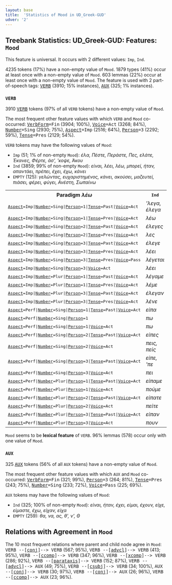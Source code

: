 ```yaml
---
layout: base
title:  'Statistics of Mood in UD_Greek-GUD'
udver: '2'
---
```


## Treebank Statistics: UD_Greek-GUD: Features: `Mood`

This feature is universal.
It occurs with 2 different values: `Imp`, `Ind`.

4235 tokens (17%) have a non-empty value of `Mood`.
1879 types (41%) occur at least once with a non-empty value of `Mood`.
603 lemmas (22%) occur at least once with a non-empty value of `Mood`.
The feature is used with 2 part-of-speech tags: <tt><a href="el_gud-pos-VERB.html">VERB</a></tt> (3910; 15% instances), <tt><a href="el_gud-pos-AUX.html">AUX</a></tt> (325; 1% instances).

### `VERB`

3910 <tt><a href="el_gud-pos-VERB.html">VERB</a></tt> tokens (97% of all `VERB` tokens) have a non-empty value of `Mood`.

The most frequent other feature values with which `VERB` and `Mood` co-occurred: <tt><a href="el_gud-feat-VerbForm.html">VerbForm</a></tt><tt>=Fin</tt> (3904; 100%), <tt><a href="el_gud-feat-Voice.html">Voice</a></tt><tt>=Act</tt> (3268; 84%), <tt><a href="el_gud-feat-Number.html">Number</a></tt><tt>=Sing</tt> (2930; 75%), <tt><a href="el_gud-feat-Aspect.html">Aspect</a></tt><tt>=Imp</tt> (2516; 64%), <tt><a href="el_gud-feat-Person.html">Person</a></tt><tt>=3</tt> (2292; 59%), <tt><a href="el_gud-feat-Tense.html">Tense</a></tt><tt>=Pres</tt> (2129; 54%).

`VERB` tokens may have the following values of `Mood`:

* `Imp` (51; 1% of non-empty `Mood`): <em>έλα, Πέστε, Περάστε, Πες, ελάτε, Έκανες, Φέρτε, άσ', 'κοψε, Άκου</em>
* `Ind` (3859; 99% of non-empty `Mood`): <em>είναι, λέει, λέω, μπορεί, ήταν, απαντάει, πρέπει, έχει, έχω, κάνει</em>
* `EMPTY` (125): <em>γελώντας, ευχαριστημένος, κάνει, ακούσει, μαζευτεί, πιάσει, φέρει, φύγει, Ανέστη, Σωπαίνω</em>

<table>
  <tr><th>Paradigm <i>λέω</i></th><th><tt>Ind</tt></th><th><tt>Imp</tt></th></tr>
  <tr><td><tt><tt><a href="el_gud-feat-Aspect.html">Aspect</a></tt><tt>=Imp</tt>|<tt><a href="el_gud-feat-Number.html">Number</a></tt><tt>=Sing</tt>|<tt><a href="el_gud-feat-Person.html">Person</a></tt><tt>=1</tt>|<tt><a href="el_gud-feat-Tense.html">Tense</a></tt><tt>=Past</tt>|<tt><a href="el_gud-feat-Voice.html">Voice</a></tt><tt>=Act</tt></tt></td><td><em>'λεγα, έλεγα</em></td><td></td></tr>
  <tr><td><tt><tt><a href="el_gud-feat-Aspect.html">Aspect</a></tt><tt>=Imp</tt>|<tt><a href="el_gud-feat-Number.html">Number</a></tt><tt>=Sing</tt>|<tt><a href="el_gud-feat-Person.html">Person</a></tt><tt>=1</tt>|<tt><a href="el_gud-feat-Tense.html">Tense</a></tt><tt>=Pres</tt>|<tt><a href="el_gud-feat-Voice.html">Voice</a></tt><tt>=Act</tt></tt></td><td><em>λέω</em></td><td></td></tr>
  <tr><td><tt><tt><a href="el_gud-feat-Aspect.html">Aspect</a></tt><tt>=Imp</tt>|<tt><a href="el_gud-feat-Number.html">Number</a></tt><tt>=Sing</tt>|<tt><a href="el_gud-feat-Person.html">Person</a></tt><tt>=2</tt>|<tt><a href="el_gud-feat-Tense.html">Tense</a></tt><tt>=Past</tt>|<tt><a href="el_gud-feat-Voice.html">Voice</a></tt><tt>=Act</tt></tt></td><td><em>έλεγες</em></td><td></td></tr>
  <tr><td><tt><tt><a href="el_gud-feat-Aspect.html">Aspect</a></tt><tt>=Imp</tt>|<tt><a href="el_gud-feat-Number.html">Number</a></tt><tt>=Sing</tt>|<tt><a href="el_gud-feat-Person.html">Person</a></tt><tt>=2</tt>|<tt><a href="el_gud-feat-Tense.html">Tense</a></tt><tt>=Pres</tt>|<tt><a href="el_gud-feat-Voice.html">Voice</a></tt><tt>=Act</tt></tt></td><td><em>λες</em></td><td></td></tr>
  <tr><td><tt><tt><a href="el_gud-feat-Aspect.html">Aspect</a></tt><tt>=Imp</tt>|<tt><a href="el_gud-feat-Number.html">Number</a></tt><tt>=Sing</tt>|<tt><a href="el_gud-feat-Person.html">Person</a></tt><tt>=3</tt>|<tt><a href="el_gud-feat-Tense.html">Tense</a></tt><tt>=Past</tt>|<tt><a href="el_gud-feat-Voice.html">Voice</a></tt><tt>=Act</tt></tt></td><td><em>έλεγε</em></td><td></td></tr>
  <tr><td><tt><tt><a href="el_gud-feat-Aspect.html">Aspect</a></tt><tt>=Imp</tt>|<tt><a href="el_gud-feat-Number.html">Number</a></tt><tt>=Sing</tt>|<tt><a href="el_gud-feat-Person.html">Person</a></tt><tt>=3</tt>|<tt><a href="el_gud-feat-Tense.html">Tense</a></tt><tt>=Pres</tt>|<tt><a href="el_gud-feat-Voice.html">Voice</a></tt><tt>=Act</tt></tt></td><td><em>λέει</em></td><td></td></tr>
  <tr><td><tt><tt><a href="el_gud-feat-Aspect.html">Aspect</a></tt><tt>=Imp</tt>|<tt><a href="el_gud-feat-Number.html">Number</a></tt><tt>=Sing</tt>|<tt><a href="el_gud-feat-Person.html">Person</a></tt><tt>=3</tt>|<tt><a href="el_gud-feat-Tense.html">Tense</a></tt><tt>=Pres</tt>|<tt><a href="el_gud-feat-Voice.html">Voice</a></tt><tt>=Pass</tt></tt></td><td><em>λέγεται</em></td><td></td></tr>
  <tr><td><tt><tt><a href="el_gud-feat-Aspect.html">Aspect</a></tt><tt>=Imp</tt>|<tt><a href="el_gud-feat-Number.html">Number</a></tt><tt>=Sing</tt>|<tt><a href="el_gud-feat-Person.html">Person</a></tt><tt>=3</tt>|<tt><a href="el_gud-feat-Voice.html">Voice</a></tt><tt>=Act</tt></tt></td><td><em>λέει</em></td><td></td></tr>
  <tr><td><tt><tt><a href="el_gud-feat-Aspect.html">Aspect</a></tt><tt>=Imp</tt>|<tt><a href="el_gud-feat-Number.html">Number</a></tt><tt>=Plur</tt>|<tt><a href="el_gud-feat-Person.html">Person</a></tt><tt>=1</tt>|<tt><a href="el_gud-feat-Tense.html">Tense</a></tt><tt>=Past</tt>|<tt><a href="el_gud-feat-Voice.html">Voice</a></tt><tt>=Act</tt></tt></td><td><em>λέγαμε</em></td><td></td></tr>
  <tr><td><tt><tt><a href="el_gud-feat-Aspect.html">Aspect</a></tt><tt>=Imp</tt>|<tt><a href="el_gud-feat-Number.html">Number</a></tt><tt>=Plur</tt>|<tt><a href="el_gud-feat-Person.html">Person</a></tt><tt>=1</tt>|<tt><a href="el_gud-feat-Tense.html">Tense</a></tt><tt>=Pres</tt>|<tt><a href="el_gud-feat-Voice.html">Voice</a></tt><tt>=Act</tt></tt></td><td><em>λέμε</em></td><td></td></tr>
  <tr><td><tt><tt><a href="el_gud-feat-Aspect.html">Aspect</a></tt><tt>=Imp</tt>|<tt><a href="el_gud-feat-Number.html">Number</a></tt><tt>=Plur</tt>|<tt><a href="el_gud-feat-Person.html">Person</a></tt><tt>=3</tt>|<tt><a href="el_gud-feat-Tense.html">Tense</a></tt><tt>=Past</tt>|<tt><a href="el_gud-feat-Voice.html">Voice</a></tt><tt>=Act</tt></tt></td><td><em>έλεγαν</em></td><td></td></tr>
  <tr><td><tt><tt><a href="el_gud-feat-Aspect.html">Aspect</a></tt><tt>=Imp</tt>|<tt><a href="el_gud-feat-Number.html">Number</a></tt><tt>=Plur</tt>|<tt><a href="el_gud-feat-Person.html">Person</a></tt><tt>=3</tt>|<tt><a href="el_gud-feat-Tense.html">Tense</a></tt><tt>=Pres</tt>|<tt><a href="el_gud-feat-Voice.html">Voice</a></tt><tt>=Act</tt></tt></td><td><em>λένε</em></td><td></td></tr>
  <tr><td><tt><tt><a href="el_gud-feat-Aspect.html">Aspect</a></tt><tt>=Perf</tt>|<tt><a href="el_gud-feat-Number.html">Number</a></tt><tt>=Sing</tt>|<tt><a href="el_gud-feat-Person.html">Person</a></tt><tt>=1</tt>|<tt><a href="el_gud-feat-Tense.html">Tense</a></tt><tt>=Past</tt>|<tt><a href="el_gud-feat-Voice.html">Voice</a></tt><tt>=Act</tt></tt></td><td><em>είπα</em></td><td></td></tr>
  <tr><td><tt><tt><a href="el_gud-feat-Aspect.html">Aspect</a></tt><tt>=Perf</tt>|<tt><a href="el_gud-feat-Number.html">Number</a></tt><tt>=Sing</tt>|<tt><a href="el_gud-feat-Person.html">Person</a></tt><tt>=1</tt></tt></td><td><em>πω</em></td><td></td></tr>
  <tr><td><tt><tt><a href="el_gud-feat-Aspect.html">Aspect</a></tt><tt>=Perf</tt>|<tt><a href="el_gud-feat-Number.html">Number</a></tt><tt>=Sing</tt>|<tt><a href="el_gud-feat-Person.html">Person</a></tt><tt>=1</tt>|<tt><a href="el_gud-feat-Voice.html">Voice</a></tt><tt>=Act</tt></tt></td><td><em>πω</em></td><td></td></tr>
  <tr><td><tt><tt><a href="el_gud-feat-Aspect.html">Aspect</a></tt><tt>=Perf</tt>|<tt><a href="el_gud-feat-Number.html">Number</a></tt><tt>=Sing</tt>|<tt><a href="el_gud-feat-Person.html">Person</a></tt><tt>=2</tt>|<tt><a href="el_gud-feat-Tense.html">Tense</a></tt><tt>=Past</tt>|<tt><a href="el_gud-feat-Voice.html">Voice</a></tt><tt>=Act</tt></tt></td><td><em>είπες</em></td><td></td></tr>
  <tr><td><tt><tt><a href="el_gud-feat-Aspect.html">Aspect</a></tt><tt>=Perf</tt>|<tt><a href="el_gud-feat-Number.html">Number</a></tt><tt>=Sing</tt>|<tt><a href="el_gud-feat-Person.html">Person</a></tt><tt>=2</tt>|<tt><a href="el_gud-feat-Voice.html">Voice</a></tt><tt>=Act</tt></tt></td><td><em>πεις, πείς</em></td><td><em>Πες</em></td></tr>
  <tr><td><tt><tt><a href="el_gud-feat-Aspect.html">Aspect</a></tt><tt>=Perf</tt>|<tt><a href="el_gud-feat-Number.html">Number</a></tt><tt>=Sing</tt>|<tt><a href="el_gud-feat-Person.html">Person</a></tt><tt>=3</tt>|<tt><a href="el_gud-feat-Tense.html">Tense</a></tt><tt>=Past</tt>|<tt><a href="el_gud-feat-Voice.html">Voice</a></tt><tt>=Act</tt></tt></td><td><em>είπε, 'πε</em></td><td></td></tr>
  <tr><td><tt><tt><a href="el_gud-feat-Aspect.html">Aspect</a></tt><tt>=Perf</tt>|<tt><a href="el_gud-feat-Number.html">Number</a></tt><tt>=Sing</tt>|<tt><a href="el_gud-feat-Person.html">Person</a></tt><tt>=3</tt>|<tt><a href="el_gud-feat-Voice.html">Voice</a></tt><tt>=Act</tt></tt></td><td><em>πει</em></td><td></td></tr>
  <tr><td><tt><tt><a href="el_gud-feat-Aspect.html">Aspect</a></tt><tt>=Perf</tt>|<tt><a href="el_gud-feat-Number.html">Number</a></tt><tt>=Plur</tt>|<tt><a href="el_gud-feat-Person.html">Person</a></tt><tt>=1</tt>|<tt><a href="el_gud-feat-Tense.html">Tense</a></tt><tt>=Past</tt>|<tt><a href="el_gud-feat-Voice.html">Voice</a></tt><tt>=Act</tt></tt></td><td><em>είπαμε</em></td><td></td></tr>
  <tr><td><tt><tt><a href="el_gud-feat-Aspect.html">Aspect</a></tt><tt>=Perf</tt>|<tt><a href="el_gud-feat-Number.html">Number</a></tt><tt>=Plur</tt>|<tt><a href="el_gud-feat-Person.html">Person</a></tt><tt>=1</tt>|<tt><a href="el_gud-feat-Voice.html">Voice</a></tt><tt>=Act</tt></tt></td><td><em>πούμε</em></td><td></td></tr>
  <tr><td><tt><tt><a href="el_gud-feat-Aspect.html">Aspect</a></tt><tt>=Perf</tt>|<tt><a href="el_gud-feat-Number.html">Number</a></tt><tt>=Plur</tt>|<tt><a href="el_gud-feat-Person.html">Person</a></tt><tt>=2</tt>|<tt><a href="el_gud-feat-Tense.html">Tense</a></tt><tt>=Past</tt>|<tt><a href="el_gud-feat-Voice.html">Voice</a></tt><tt>=Act</tt></tt></td><td><em>είπατε</em></td><td></td></tr>
  <tr><td><tt><tt><a href="el_gud-feat-Aspect.html">Aspect</a></tt><tt>=Perf</tt>|<tt><a href="el_gud-feat-Number.html">Number</a></tt><tt>=Plur</tt>|<tt><a href="el_gud-feat-Person.html">Person</a></tt><tt>=2</tt>|<tt><a href="el_gud-feat-Voice.html">Voice</a></tt><tt>=Act</tt></tt></td><td><em>πείτε</em></td><td><em>Πέστε</em></td></tr>
  <tr><td><tt><tt><a href="el_gud-feat-Aspect.html">Aspect</a></tt><tt>=Perf</tt>|<tt><a href="el_gud-feat-Number.html">Number</a></tt><tt>=Plur</tt>|<tt><a href="el_gud-feat-Person.html">Person</a></tt><tt>=3</tt>|<tt><a href="el_gud-feat-Tense.html">Tense</a></tt><tt>=Past</tt>|<tt><a href="el_gud-feat-Voice.html">Voice</a></tt><tt>=Act</tt></tt></td><td><em>είπαν</em></td><td></td></tr>
  <tr><td><tt><tt><a href="el_gud-feat-Aspect.html">Aspect</a></tt><tt>=Perf</tt>|<tt><a href="el_gud-feat-Number.html">Number</a></tt><tt>=Plur</tt>|<tt><a href="el_gud-feat-Person.html">Person</a></tt><tt>=3</tt>|<tt><a href="el_gud-feat-Voice.html">Voice</a></tt><tt>=Act</tt></tt></td><td><em>πουν</em></td><td></td></tr>
</table>

`Mood` seems to be **lexical feature** of `VERB`. 96% lemmas (578) occur only with one value of `Mood`.

### `AUX`

325 <tt><a href="el_gud-pos-AUX.html">AUX</a></tt> tokens (56% of all `AUX` tokens) have a non-empty value of `Mood`.

The most frequent other feature values with which `AUX` and `Mood` co-occurred: <tt><a href="el_gud-feat-VerbForm.html">VerbForm</a></tt><tt>=Fin</tt> (321; 99%), <tt><a href="el_gud-feat-Person.html">Person</a></tt><tt>=3</tt> (264; 81%), <tt><a href="el_gud-feat-Tense.html">Tense</a></tt><tt>=Pres</tt> (243; 75%), <tt><a href="el_gud-feat-Number.html">Number</a></tt><tt>=Sing</tt> (233; 72%), <tt><a href="el_gud-feat-Voice.html">Voice</a></tt><tt>=Pass</tt> (225; 69%).

`AUX` tokens may have the following values of `Mood`:

* `Ind` (325; 100% of non-empty `Mood`): <em>είναι, ήταν, έχει, είμαι, έχουν, είχε, είμαστε, έχω, είχαν, είχα</em>
* `EMPTY` (259): <em>θα, να, ας, θ', ν', Θ</em>

## Relations with Agreement in `Mood`

The 10 most frequent relations where parent and child node agree in `Mood`:
<tt>VERB --[<tt><a href="el_gud-dep-conj.html">conj</a></tt>]--> VERB</tt> (567; 95%),
<tt>VERB --[<tt><a href="el_gud-dep-advcl.html">advcl</a></tt>]--> VERB</tt> (413; 95%),
<tt>VERB --[<tt><a href="el_gud-dep-ccomp.html">ccomp</a></tt>]--> VERB</tt> (347; 96%),
<tt>VERB --[<tt><a href="el_gud-dep-xcomp.html">xcomp</a></tt>]--> VERB</tt> (286; 92%),
<tt>VERB --[<tt><a href="el_gud-dep-parataxis.html">parataxis</a></tt>]--> VERB</tt> (152; 87%),
<tt>VERB --[<tt><a href="el_gud-dep-advcl.html">advcl</a></tt>]--> AUX</tt> (49; 75%),
<tt>VERB --[<tt><a href="el_gud-dep-csubj.html">csubj</a></tt>]--> VERB</tt> (34; 100%),
<tt>AUX --[<tt><a href="el_gud-dep-conj.html">conj</a></tt>]--> VERB</tt> (30; 97%),
<tt>VERB --[<tt><a href="el_gud-dep-conj.html">conj</a></tt>]--> AUX</tt> (26; 96%),
<tt>VERB --[<tt><a href="el_gud-dep-ccomp.html">ccomp</a></tt>]--> AUX</tt> (23; 96%).

